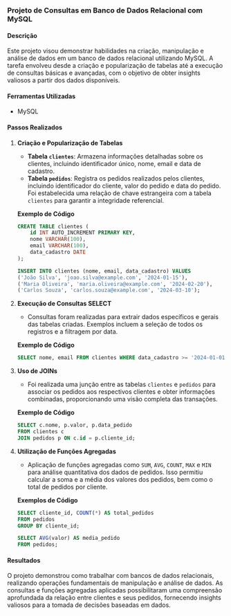 
### Projeto de Consultas em Banco de Dados Relacional com MySQL

#### Descrição
Este projeto visou demonstrar habilidades na criação, manipulação e análise de dados em um banco de dados relacional utilizando MySQL. A tarefa envolveu desde a criação e popularização de tabelas até a execução de consultas básicas e avançadas, com o objetivo de obter insights valiosos a partir dos dados disponíveis.

#### Ferramentas Utilizadas
- MySQL

#### Passos Realizados

1. **Criação e Popularização de Tabelas**
   - **Tabela `clientes`**: Armazena informações detalhadas sobre os clientes, incluindo identificador único, nome, email e data de cadastro.
   - **Tabela `pedidos`**: Registra os pedidos realizados pelos clientes, incluindo identificador do cliente, valor do pedido e data do pedido. Foi estabelecida uma relação de chave estrangeira com a tabela `clientes` para garantir a integridade referencial.

   **Exemplo de Código**
   ```sql
   CREATE TABLE clientes (
       id INT AUTO_INCREMENT PRIMARY KEY,
       nome VARCHAR(100),
       email VARCHAR(100),
       data_cadastro DATE
   );

   INSERT INTO clientes (nome, email, data_cadastro) VALUES
   ('João Silva', 'joao.silva@example.com', '2024-01-15'),
   ('Maria Oliveira', 'maria.oliveira@example.com', '2024-02-20'),
   ('Carlos Souza', 'carlos.souza@example.com', '2024-03-10');
   ```

2. **Execução de Consultas SELECT**
   - Consultas foram realizadas para extrair dados específicos e gerais das tabelas criadas. Exemplos incluem a seleção de todos os registros e a filtragem por data.

   **Exemplo de Código**
   ```sql
   SELECT nome, email FROM clientes WHERE data_cadastro >= '2024-01-01';
   ```

3. **Uso de JOINs**
   - Foi realizada uma junção entre as tabelas `clientes` e `pedidos` para associar os pedidos aos respectivos clientes e obter informações combinadas, proporcionando uma visão completa das transações.

   **Exemplo de Código**
   ```sql
   SELECT c.nome, p.valor, p.data_pedido
   FROM clientes c
   JOIN pedidos p ON c.id = p.cliente_id;
   ```

4. **Utilização de Funções Agregadas**
   - Aplicação de funções agregadas como `SUM`, `AVG`, `COUNT`, `MAX` e `MIN` para análise quantitativa dos dados de pedidos. Isso permitiu calcular a soma e a média dos valores dos pedidos, bem como o total de pedidos por cliente.

   **Exemplos de Código**
   ```sql
   SELECT cliente_id, COUNT(*) AS total_pedidos
   FROM pedidos
   GROUP BY cliente_id;

   SELECT AVG(valor) AS media_pedido
   FROM pedidos;
   ```

#### Resultados
O projeto demonstrou como trabalhar com bancos de dados relacionais, realizando operações fundamentais de manipulação e análise de dados. As consultas e funções agregadas aplicadas possibilitaram uma compreensão aprofundada da relação entre clientes e seus pedidos, fornecendo insights valiosos para a tomada de decisões baseadas em dados.
